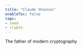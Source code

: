 ```yaml
---
title: "Claude Shannon"
enableToc: false
tags:
- seed
- crypto
---
```


The father of modern cryptography